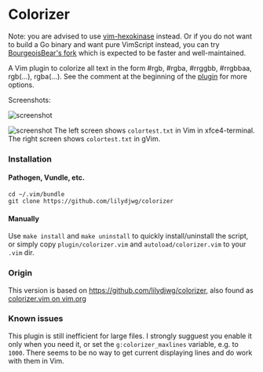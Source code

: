 # Colorizer

Note: you are advised to use [vim-hexokinase](https://github.com/RRethy/vim-hexokinase) instead.
Or if you do not want to build a Go binary and want pure VimScript instead, you can try [BourgeoisBear's fork](https://github.com/BourgeoisBear/clrzr)
which is expected to be faster and well-maintained.

A Vim plugin to colorize all text in the form #rgb, #rgba, #rrggbb, #rrgbbaa,
rgb(...), rgba(...). See the comment at the beginning of the
[plugin](https://github.com/lilydjwg/colorizer/tree/master/plugin/colorizer.vim)
for more options.

Screenshots:

![screenshot](https://github.com/lilydjwg/colorizer/raw/master/screenshot.png)

![screenshot](https://github.com/lilydjwg/colorizer/raw/master/screenshot-2.png)
The left screen shows `colortest.txt` in Vim in xfce4-terminal.
The right screen shows `colortest.txt` in gVim.

### Installation

#### Pathogen, Vundle, etc.

    cd ~/.vim/bundle
    git clone https://github.com/lilydjwg/colorizer
    
#### Manually
Use `make install` and `make uninstall` to quickly install/uninstall the
script, or simply copy `plugin/colorizer.vim` and `autoload/colorizer.vim` to
your `.vim` dir.

### Origin
This version is based on https://github.com/lilydjwg/colorizer, also found as 
[colorizer.vim on vim.org](http://www.vim.org/scripts/script.php?script_id=3567)

### Known issues

This plugin is still inefficient for large files. I strongly sugguest you
enable it only when you need it, or set the `g:colorizer_maxlines` variable,
e.g. to `1000`. There seems to be no way to get current displaying lines and do
work with them in Vim.

